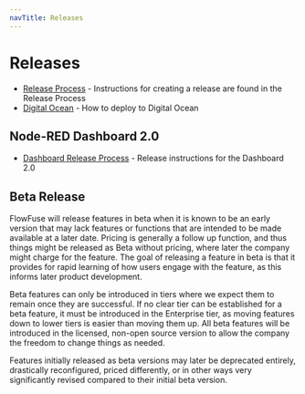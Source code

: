 ```yaml
---
navTitle: Releases
---
```


# Releases

- [Release Process](./process.md) - Instructions for creating a release are found in the Release Process
- [Digital Ocean](./digital-ocean.md) - How to deploy to Digital Ocean

## Node-RED Dashboard 2.0

- [Dashboard Release Process](./dashboard-2) - Release instructions for the Dashboard 2.0

## Beta Release

FlowFuse will release features in beta when it is known to be an early version that may lack features or functions that are intended to be made available at a later date. Pricing is generally a follow up function, and thus things might be released as Beta without pricing, where later the company might charge for the feature. The goal of releasing a feature in beta is that it provides for rapid learning of how users engage with the feature, as this informs later product development.

Beta features can only be introduced in tiers where we expect them to remain once they are successful. If no clear tier can be established for a beta feature, it must be introduced in the Enterprise tier, as moving features down to lower tiers is easier than moving them up. All beta features will be introduced in the licensed, non-open source version to allow the company the freedom to change things as needed.

Features initially released as beta versions may later be deprecated entirely, drastically reconfigured, priced differently, or in other ways very significantly revised compared to their initial beta version.
